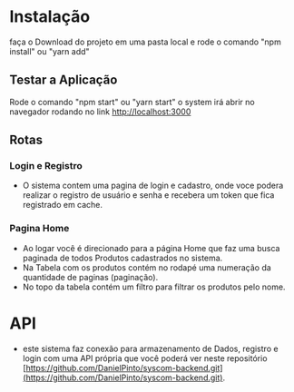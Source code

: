# Instalação

faça o Download do projeto em uma pasta local e rode o comando "npm install" ou "yarn add"

## Testar a Aplicação

Rode o comando "npm start" ou "yarn start" o system irá abrir no navegador rodando no link [http://localhost:3000](http://localhost:3000)

## Rotas

### Login e Registro
 - O sistema contem uma pagina de login e cadastro, onde voce podera realizar o registro de usuário e senha e recebera um token que fica registrado em cache.

 ### Pagina Home
 - Ao logar você é direcionado para a página Home que faz uma busca paginada de todos Produtos cadastrados no sistema.
 - Na Tabela com os produtos contém no rodapé uma numeração da quantidade de paginas (paginação).
 - No topo da tabela contém um filtro para filtrar os produtos pelo nome.

 # API
 - este sistema faz conexão para armazenamento de Dados, registro e login com uma API própria que você poderá ver neste repositório [https://github.com/DanielPinto/syscom-backend.git](https://github.com/DanielPinto/syscom-backend.git).
